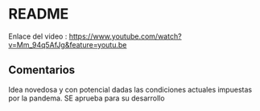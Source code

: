 # README
Enlace del video :
https://www.youtube.com/watch?v=Mm_94q5AfJg&feature=youtu.be

## Comentarios

Idea novedosa y con potencial dadas las condiciones actuales impuestas por la pandema. SE aprueba para su desarrollo
